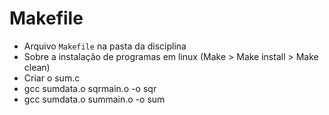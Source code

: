 # Makefile

- Arquivo `Makefile` na pasta da disciplina
- Sobre a instalação de programas em linux (Make > Make install > Make clean)
- Criar o sum.c
- gcc sumdata.o sqrmain.o -o sqr
- gcc sumdata.o summain.o -o sum